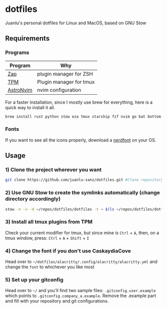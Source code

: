 # dotfiles

Juanlu's personal dotfiles for Linux and MacOS, based on GNU Stow

## Requirements

### Programs

| Program                                    | Why                     |
| ------------------------------------------ | ----------------------- |
| [Zap](https://github.com/zap-zsh/zap)      | plugin manager for ZSH  |
| [TPM](https://github.com/tmux-plugins/tpm) | Plugin manager for tmux |
| [AstroNvim](https://astronvim.com/)        | nvim configuration      |

For a faster installation, since I mostly use brew for everything, here is a quick way to install it all.

```bash
brew install rust python stow eza tmux starship fzf nvim go bat bottom gcc lazygit node python ripgrep gdu tree-sitter awscli openshift-cli azure-cli yarn fd
```

### Fonts

If you want to see all the icons properly, download a [nerdfont](https://www.nerdfonts.com/) on your OS.

## Usage

### 1) Clone the project wherever you want

```bash
git clone https://github.com/juanlu-sanz/dotfiles.git #Clone repository
```

### 2) Use GNU Stow to create the symlinks automatically (change directory accordingly)

```bash
stow -n -v -d ~/repos/dotfiles/dotfiles -t ~ $(ls ~/repos/dotfiles/dotfiles/)
```

### 3) Install all tmux plugins from TPM

Check your current modifier for tmux, but since mine is `Ctrl` + `A`, then, on a tmux window, press: `Ctrl` + `A` + `Shift` + `I`

### 4) Change the font if you don't use CaskaydiaCove

Head over to `~/dotfiles/alacritty/.config/alacritty/alacritty.yml` and change the `font` to whichever you like most

### 5) Set up your gitconfig

Head over to `~/` and you'll find two sample files: `.gitconfig.user.example` which points to `.gitconfig.company_a.example`. Remove the .example part and fill with your repository and git configurations.
